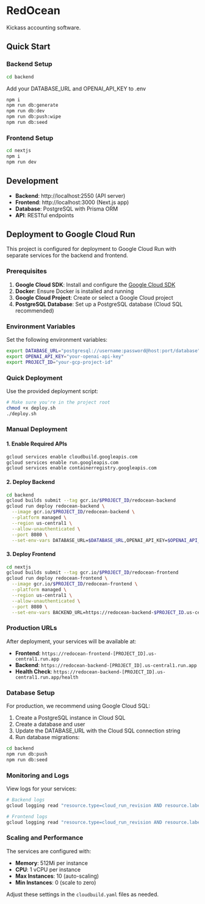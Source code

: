 # RedOcean

Kickass accounting software.

## Quick Start

### Backend Setup

```bash
cd backend
```

Add your DATABASE_URL and OPENAI_API_KEY to .env

```bash
npm i
npm run db:generate
npm run db:dev
npm run db:push:wipe
npm run db:seed
```

### Frontend Setup

```bash
cd nextjs
npm i
npm run dev
```

## Development

- **Backend**: http://localhost:2550 (API server)
- **Frontend**: http://localhost:3000 (Next.js app)
- **Database**: PostgreSQL with Prisma ORM
- **API**: RESTful endpoints

## Deployment to Google Cloud Run

This project is configured for deployment to Google Cloud Run with separate services for the backend and frontend.

### Prerequisites

1. **Google Cloud SDK**: Install and configure the [Google Cloud SDK](https://cloud.google.com/sdk/docs/install)
2. **Docker**: Ensure Docker is installed and running
3. **Google Cloud Project**: Create or select a Google Cloud project
4. **PostgreSQL Database**: Set up a PostgreSQL database (Cloud SQL recommended)

### Environment Variables

Set the following environment variables:

```bash
export DATABASE_URL="postgresql://username:password@host:port/database"
export OPENAI_API_KEY="your-openai-api-key"
export PROJECT_ID="your-gcp-project-id"
```

### Quick Deployment

Use the provided deployment script:

```bash
# Make sure you're in the project root
chmod +x deploy.sh
./deploy.sh
```

### Manual Deployment

#### 1. Enable Required APIs

```bash
gcloud services enable cloudbuild.googleapis.com
gcloud services enable run.googleapis.com
gcloud services enable containerregistry.googleapis.com
```

#### 2. Deploy Backend

```bash
cd backend
gcloud builds submit --tag gcr.io/$PROJECT_ID/redocean-backend
gcloud run deploy redocean-backend \
  --image gcr.io/$PROJECT_ID/redocean-backend \
  --platform managed \
  --region us-central1 \
  --allow-unauthenticated \
  --port 8080 \
  --set-env-vars DATABASE_URL=$DATABASE_URL,OPENAI_API_KEY=$OPENAI_API_KEY
```

#### 3. Deploy Frontend

```bash
cd nextjs
gcloud builds submit --tag gcr.io/$PROJECT_ID/redocean-frontend
gcloud run deploy redocean-frontend \
  --image gcr.io/$PROJECT_ID/redocean-frontend \
  --platform managed \
  --region us-central1 \
  --allow-unauthenticated \
  --port 8080 \
  --set-env-vars BACKEND_URL=https://redocean-backend-$PROJECT_ID.us-central1.run.app
```

### Production URLs

After deployment, your services will be available at:

- **Frontend**: `https://redocean-frontend-[PROJECT_ID].us-central1.run.app`
- **Backend**: `https://redocean-backend-[PROJECT_ID].us-central1.run.app`
- **Health Check**: `https://redocean-backend-[PROJECT_ID].us-central1.run.app/health`

### Database Setup

For production, we recommend using Google Cloud SQL:

1. Create a PostgreSQL instance in Cloud SQL
2. Create a database and user
3. Update the DATABASE_URL with the Cloud SQL connection string
4. Run database migrations:

```bash
cd backend
npm run db:push
npm run db:seed
```

### Monitoring and Logs

View logs for your services:

```bash
# Backend logs
gcloud logging read "resource.type=cloud_run_revision AND resource.labels.service_name=redocean-backend"

# Frontend logs
gcloud logging read "resource.type=cloud_run_revision AND resource.labels.service_name=redocean-frontend"
```

### Scaling and Performance

The services are configured with:

- **Memory**: 512Mi per instance
- **CPU**: 1 vCPU per instance
- **Max Instances**: 10 (auto-scaling)
- **Min Instances**: 0 (scale to zero)

Adjust these settings in the `cloudbuild.yaml` files as needed.
